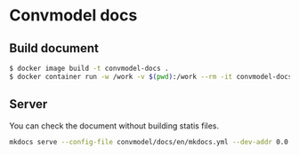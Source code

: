 # Convmodel docs

## Build document

```sh
$ docker image build -t convmodel-docs .
$ docker container run -w /work -v $(pwd):/work --rm -it convmodel-docs
```

## Server

You can check the document without building statis files.

```sh
mkdocs serve --config-file convmodel/docs/en/mkdocs.yml --dev-addr 0.0.0.0:8000
```
